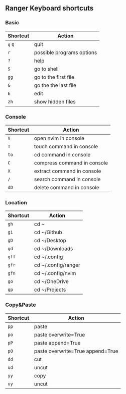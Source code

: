 ## Ranger Keyboard shortcuts
### Basic
Shortcut|Action
------------ | ------------
`q` `Q`|quit
`r`|possible programs options
`?`|help
`S`|go to shell
`gg`|go to the first file
`G`|go the the last file
`E`|edit
`zh`|show hidden files


### Console
Shortcut|Action
------------ | ------------
`V`|open nvim in console
`T`|touch command in console
`to`|cd command in console
`C`|compress command in console
`X`|extract command in console
`/`|search command in console
`dD`|delete command in console

### Location
Shortcut|Action
------------ | ------------
`gh`|cd ~
`gi`|cd ~/Github
`gD`|cd ~/Desktop
`gd`|cd ~/Downloads
`gff`|cd ~/.config
`gfr`|cd ~/.config/ranger
`gfn`|cd ~/.config/nvim
`go`|cd ~/OneDrive
`gp`|cd ~/Projects

### Copy&Paste
Shortcut|Action
------------ | ------------
`pp`|paste
`po`|paste overwrite=True
`pP`|paste append=True
`pO`|paste overwrite=True append=True
`dd`|cut
`ud`|uncut
`yy`|copy
`uy`|uncut
